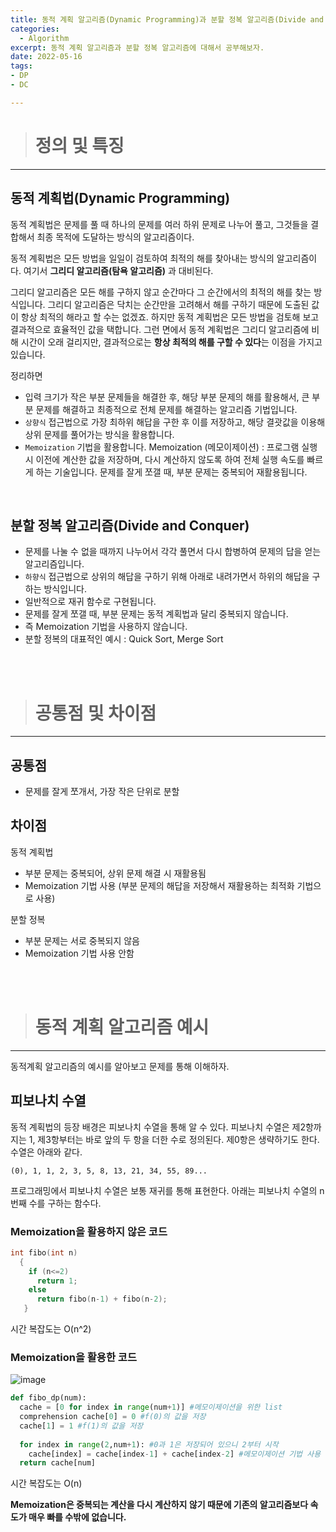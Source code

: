 ```yaml
---
title: 동적 계획 알고리즘(Dynamic Programming)과 분할 정복 알고리즘(Divide and Conquer)
categories: 
  - Algorithm
excerpt: 동적 계획 알고리즘과 분할 정복 알고리즘에 대해서 공부해보자.
date: 2022-05-16
tags:
- DP
- DC

---
```




> # 정의 및 특징
---

## 동적 계획법(Dynamic Programming)

동적 계획법은 문제를 풀 때 하나의 문제를 여러 하위 문제로 나누어 풀고, 그것들을 결합해서 최종 목적에 도달하는 방식의 알고리즘이다.

동적 계획법은 모든 방법을 일일이 검토하여 최적의 해를 찾아내는 방식의 알고리즘이다. 
여기서 **그리디 알고리즘(탐욕 알고리즘)** 과 대비된다. 

그리디 알고리즘은 모든 해를 구하지 않고 순간마다 그 순간에서의 최적의 해를 찾는 방식입니다. 
그리디 알고리즘은 닥치는 순간만을 고려해서 해를 구하기 때문에 도출된 값이 항상 최적의 해라고 할 수는 없겠죠. 하지만 동적 계획법은 모든 방법을 검토해 보고 결과적으로 효율적인 값을 택합니다. 그런 면에서 동적 계획법은 그리디 알고리즘에 비해 시간이 오래 걸리지만, 결과적으로는 **항상 최적의 해를 구할 수 있다**는 이점을 가지고 있습니다.

정리하면

- 입력 크기가 작은 부분 문제들을 해결한 후, 해당 부분 문제의 해를 활용해서, 큰 부분 문제를 해결하고 최종적으로 전체 문제를 해결하는 알고리즘 기법입니다.
- `상향식` 접근법으로 가장 최하위 해답을 구한 후 이를 저장하고, 해당 결괏값을 이용해 상위 문제를 풀어가는 방식을 활용합니다.
- `Memoization` 기법을 활용합니다.
Memoization (메모이제이션) : 프로그램 실행 시 이전에 계산한 값을 저장하며,
다시 계산하지 않도록 하여 전체 실행 속도를 빠르게 하는 기술입니다.
문제를 잘게 쪼갤 때, 부분 문제는 중복되어 재활용됩니다.

<br />

## 분할 정복 알고리즘(Divide and Conquer)

- 문제를 나눌 수 없을 때까지 나누어서 각각 풀면서 다시 합병하여 문제의 답을 얻는 알고리즘입니다.
- `하향식` 접근법으로 상위의 해답을 구하기 위해 아래로 내려가면서 하위의 해답을 구하는 방식입니다.
- 일반적으로 재귀 함수로 구현됩니다.
- 문제를 잘게 쪼갤 때, 부분 문제는 동적 계획법과 달리 중복되지 않습니다. 
- 즉 Memoization 기법을 사용하지 않습니다.
- 분할 정복의 대표적인 예시 : Quick Sort, Merge Sort


<br />
<br />

> # 공통점 및 차이점
---

## 공통점
- 문제를 잘게 쪼개서, 가장 작은 단위로 분할

## 차이점

동적 계획법
- 부분 문제는 중복되어, 상위 문제 해결 시 재활용됨
- Memoization 기법 사용 (부분 문제의 해답을 저장해서 재활용하는 최적화 기법으로 사용)

분할 정복
- 부분 문제는 서로 중복되지 않음
- Memoization 기법 사용 안함

<br />
<br />

> # 동적 계획 알고리즘 예시
---

동적계획 알고리즘의 예시를 알아보고 문제를 통해 이해하자.
<br />

## 피보나치 수열

동적 계획법의 등장 배경은 피보나치 수열을 통해 알 수 있다. 피보나치 수열은 제2항까지는 1, 제3항부터는 바로 앞의 두 항을 더한 수로 정의된다. 제0항은 생략하기도 한다. 수열은 아래와 같다.

```
(0), 1, 1, 2, 3, 5, 8, 13, 21, 34, 55, 89...
```

프로그래밍에서 피보나치 수열은 보통 재귀를 통해 표현한다. 아래는 피보나치 수열의 n번째 수를 구하는 함수다.

### Memoization을 활용하지 않은 코드

```c++
int fibo(int n)
  {
    if (n<=2)
      return 1;
    else
      return fibo(n-1) + fibo(n-2);
   }
```
시간 복잡도는 O(n^2)

### Memoization을 활용한 코드

![image](https://user-images.githubusercontent.com/76837780/168577230-c749c050-ac5a-4494-b7d1-b7a323bbcb3a.png)

```python
def fibo_dp(num): 
  cache = [0 for index in range(num+1)] #메모이제이션을 위한 list 
  comprehension cache[0] = 0 #f(0)의 값을 저장 
  cache[1] = 1 #f(1)의 값을 저장 
  
  for index in range(2,num+1): #0과 1은 저장되어 있으니 2부터 시작 
    cache[index] = cache[index-1] + cache[index-2] #메모이제이션 기법 사용 
  return cache[num]
```

시간 복잡도는 O(n)


**Memoization은 중복되는 계산을 다시 계산하지 않기 때문에
기존의 알고리즘보다 속도가 매우 빠를 수밖에 없습니다.**

